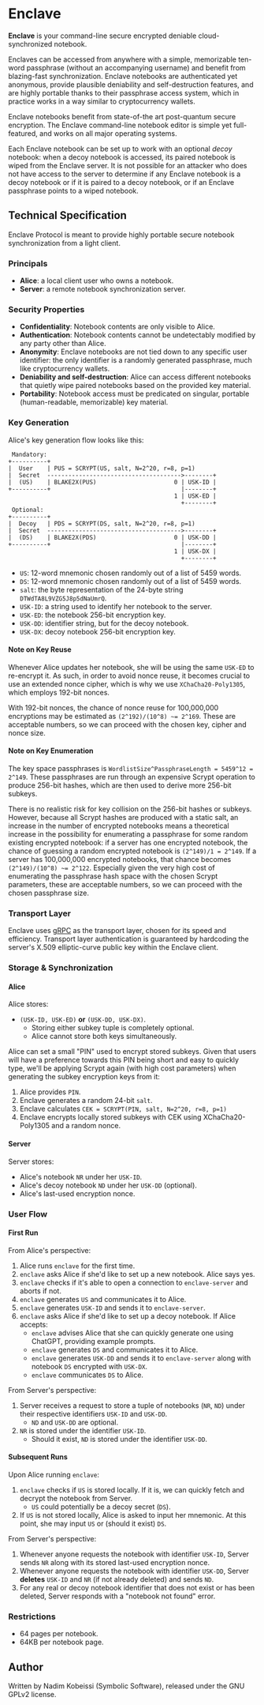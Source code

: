 # Enclave

**Enclave** is your command-line secure encrypted deniable cloud-synchronized notebook.

Enclaves can be accessed from anywhere with a simple, memorizable ten-word passphrase (without an accompanying username) and benefit from blazing-fast synchronization. Enclave notebooks are authenticated yet anonymous, provide plausible deniability and self-destruction features, and are highly portable thanks to their passphrase access system, which in practice works in a way similar to cryptocurrency wallets.

Enclave notebooks benefit from state-of-the art post-quantum secure encryption. The Enclave command-line notebook editor is simple yet full-featured, and works on all major operating systems.

Each Enclave notebook can be set up to work with an optional _decoy_ notebook: when a decoy notebook is accessed, its paired notebook is wiped from the Enclave server. It is not possible for an attacker who does not have access to the server to determine if any Enclave notebook is a decoy notebook or if it is paired to a decoy notebook, or if an Enclave passphrase points to a wiped notebook.

## Technical Specification

Enclave Protocol is meant to provide highly portable secure notebook synchronization from a light client.

### Principals

- **Alice**: a local client user who owns a notebook.
- **Server**: a remote notebook synchronization server.

### Security Properties

- **Confidentiality**: Notebook contents are only visible to Alice.
- **Authentication**: Notebook contents cannot be undetectably modified by any party other than Alice.
- **Anonymity**: Enclave notebooks are not tied down to any specific user identifier: the only identifier is a randomly generated passphrase, much like cryptocurrency wallets.
- **Deniability and self-destruction**: Alice can access different notebooks that quietly wipe paired notebooks based on the provided key material.
- **Portability**: Notebook access must be predicated on singular, portable (human-readable, memorizable) key material.

### Key Generation

Alice's key generation flow looks like this:

```text
 Mandatory:
+----------+
|  User    | PUS = SCRYPT(US, salt, N=2^20, r=8, p=1)
|  Secret  -------------------------------------->--------+
|  (US)    | BLAKE2X(PUS)                      0 | USK-ID |
+----------+                                     |--------+
                                               1 | USK-ED |
                                                 +--------+
 Optional:
+----------+
|  Decoy   | PDS = SCRYPT(DS, salt, N=2^20, r=8, p=1)
|  Secret  -------------------------------------->--------+
|  (DS)    | BLAKE2X(PDS)                      0 | USK-DD |
+----------+                                     |--------+
                                               1 | USK-DX |
                                                 +--------+
```

- `US`: 12-word mnemonic chosen randomly out of a list of 5459 words.
- `DS`: 12-word mnemonic chosen randomly out of a list of 5459 words.
- `salt`: the byte representation of the 24-byte string `DTWdTA8L9VZG5J8p5dNaUmrQ`.
- `USK-ID`: a string used to identify her notebook to the server.
- `USK-ED`: the notebook 256-bit encryption key.
- `USK-DD`: identifier string, but for the decoy notebook.
- `USK-DX`: decoy notebook 256-bit encryption key.

#### Note on Key Reuse

Whenever Alice updates her notebook, she will be using the same `USK-ED` to re-encrypt it. As such, in order to avoid nonce reuse, it becomes crucial to use an extended nonce cipher, which is why we use `XChaCha20-Poly1305`, which employs 192-bit nonces.

With 192-bit nonces, the chance of nonce reuse for 100,000,000 encryptions may be estimated as `(2^192)/(10^8) ~= 2^169`. These are acceptable numbers, so we can proceed with the chosen key, cipher and nonce size.

#### Note on Key Enumeration

The key space passphrases is `WordlistSize^PassphraseLength = 5459^12 = 2^149`. These passphrases are run through an expensive Scrypt operation to produce 256-bit hashes, which are then used to derive more 256-bit subkeys.

There is no realistic risk for key collision on the 256-bit hashes or subkeys. However, because all Scrypt hashes are produced with a static salt, an increase in the number of encrypted notebooks means a theoretical increase in the possibility for enumerating a passphrase for some random existing encrypted notebook: if a server has one encrypted notebook, the chance of guessing a random encrypted notebook is `(2^149)/1 = 2^149`. If a server has 100,000,000 encrypted notebooks, that chance becomes `(2^149)/(10^8) ~= 2^122`. Especially given the very high cost of enumerating the passphrase hash space with the chosen Scrypt parameters, these are acceptable numbers, so we can proceed with the chosen passphrase size.

### Transport Layer

Enclave uses [gRPC](https://grpc.io) as the transport layer, chosen for its speed and efficiency. Transport layer authentication is guaranteed by hardcoding the server's X.509 elliptic-curve public key within the Enclave client.

### Storage & Synchronization

#### Alice

Alice stores:

- `(USK-ID, USK-ED)` **or** `(USK-DD, USK-DX)`.
  - Storing either subkey tuple is completely optional.
  - Alice cannot store both keys simultaneously.

Alice can set a small "PIN" used to encrypt stored subkeys. Given that users will have a preference towards this PIN being short and easy to quickly type, we'll be applying Scrypt again (with high cost parameters) when generating the subkey encryption keys from it:

1. Alice provides `PIN`.
2. Enclave generates a random 24-bit `salt`.
3. Enclave calculates `CEK = SCRYPT(PIN, salt, N=2^20, r=8, p=1)`
4. Enclave encrypts locally stored subkeys with CEK using XChaCha20-Poly1305 and a random nonce.

#### Server

Server stores:

- Alice's notebook `NR` under her `USK-ID`.
- Alice's decoy notebook `ND` under her `USK-DD` (optional).
- Alice's last-used encryption nonce.

### User Flow

#### First Run

From Alice's perspective:

1. Alice runs `enclave` for the first time.
2. `enclave` asks Alice if she'd like to set up a new notebook. Alice says yes.
3. `enclave` checks if it's able to open a connection to `enclave-server` and aborts if not.
4. `enclave` generates `US` and communicates it to Alice.
5. `enclave` generates `USK-ID` and sends it to `enclave-server`.
6. `enclave` asks Alice if she'd like to set up a decoy notebook. If Alice accepts:
    - `enclave` advises Alice that she can quickly generate one using ChatGPT, providing example prompts.
    - `enclave` generates `DS` and communicates it to Alice.
    - `enclave` generates `USK-DD` and sends it to `enclave-server` along with notebook `DS` encrypted with `USK-DX`.
    - `enclave` communicates `DS` to Alice.

From Server's perspective:

1. Server receives a request to store a tuple of notebooks (`NR`, `ND`) under their respective identifiers `USK-ID` and `USK-DD`.
    - `ND` and `USK-DD` are optional.
2. `NR` is stored under the identifier `USK-ID`.
    - Should it exist, `ND` is stored under the identifier `USK-DD`.

#### Subsequent Runs

Upon Alice running `enclave`:

1. `enclave` checks if `US` is stored locally. If it is, we can quickly fetch and decrypt the notebook from Server.
    - `US` could potentially be a decoy secret (`DS`).
2. If `US` is not stored locally, Alice is asked to input her mnemonic. At this point, she may input `US` or (should it exist) `DS`.

From Server's perspective:

1. Whenever anyone requests the notebook with identifier `USK-ID`, Server sends `NR` along with its stored last-used encryption nonce.
2. Whenever anyone requests the notebook with identifier `USK-DD`, Server **deletes** `USK-ID` and `NR` (if not already deleted) and sends `ND`.
3. For any real or decoy notebook identifier that does not exist or has been deleted, Server responds with a "notebook not found" error.

### Restrictions

- 64 pages per notebook.
- 64KB per notebook page.

## Author

Written by Nadim Kobeissi (Symbolic Software), released under the GNU GPLv2 license.
